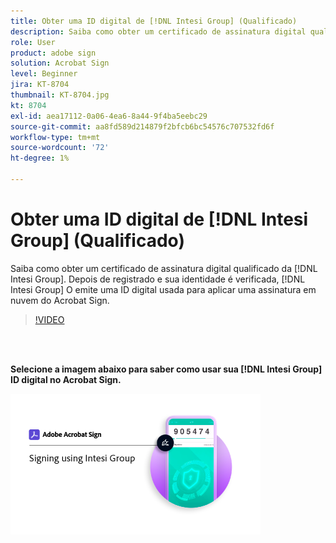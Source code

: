 ```yaml
---
title: Obter uma ID digital de [!DNL Intesi Group] (Qualificado)
description: Saiba como obter um certificado de assinatura digital qualificado da [!DNL Intesi Group]
role: User
product: adobe sign
solution: Acrobat Sign
level: Beginner
jira: KT-8704
thumbnail: KT-8704.jpg
kt: 8704
exl-id: aea17112-0a06-4ea6-8a44-9f4ba5eebc29
source-git-commit: aa8fd589d214879f2bfcb6bc54576c707532fd6f
workflow-type: tm+mt
source-wordcount: '72'
ht-degree: 1%

---
```


# Obter uma ID digital de [!DNL Intesi Group] (Qualificado)

Saiba como obter um certificado de assinatura digital qualificado da [!DNL Intesi Group]. Depois de registrado e sua identidade é verificada, [!DNL Intesi Group] O emite uma ID digital usada para aplicar uma assinatura em nuvem do Acrobat Sign.

>[!VIDEO](https://video.tv.adobe.com/v/337064?quality=12&learn=on&hidetitle=true)

<br> 

**Selecione a imagem abaixo para saber como usar sua [!DNL Intesi Group] ID digital no Acrobat Sign.**

[![ações de redimensionamento de imagem](assets/IntesiSign_400.png)](intesi-sign.md)
